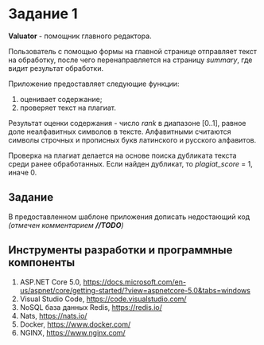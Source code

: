 # Задание 1

**Valuator** - помощник главного редактора.

Пользователь с помощью формы на главной странице отправляет текст на обработку, после чего перенаправляется на страницу *summary*, где видит результат обработки.

Приложение предоставляет следующие функции:

1. оценивает содержание;
2. проверяет текст на плагиат.

Результат оценки содержания - число *rank* в диапазоне [0..1], равное доле неалфавитных символов в тексте.
Алфавитными считаются символы строчных и прописных букв латинского и русского алфавитов.

Проверка на плагиат делается на основе поиска дубликата текста среди ранее обработанных.
Если найден дубликат, то *plagiat_score* = 1, иначе 0.

## Задание
В предоставленном шаблоне приложения дописать недостающий код *(отмечен комментарием **//TODO**)*

## Инструменты разработки и программные компоненты

1. ASP.NET Core 5.0, https://docs.microsoft.com/en-us/aspnet/core/getting-started/?view=aspnetcore-5.0&tabs=windows
2. Visual Studio Code, https://code.visualstudio.com/
3. NoSQL база данных Redis, https://redis.io/
4. Nats, https://nats.io/
5. Docker, https://www.docker.com/
6. NGINX, https://www.nginx.com/

